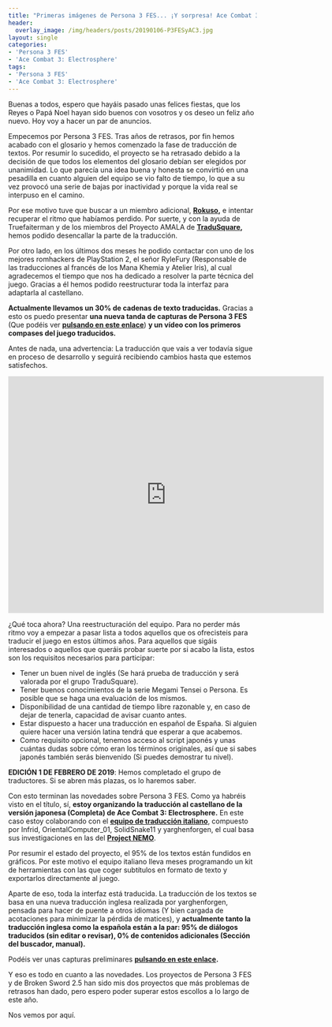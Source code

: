 ```yaml
---
title: "Primeras imágenes de Persona 3 FES... ¡Y sorpresa! Ace Combat 3 en desarrollo"
header:
  overlay_image: /img/headers/posts/20190106-P3FESyAC3.jpg
layout: single
categories:
- 'Persona 3 FES'
- 'Ace Combat 3: Electrosphere'
tags:
- 'Persona 3 FES'
- 'Ace Combat 3: Electrosphere'
---
```


Buenas a todos, espero que hayáis pasado unas felices fiestas, que los Reyes o Papá Noel hayan sido buenos con vosotros 
y os deseo un feliz año nuevo. Hoy voy a hacer un par de anuncios.

<!--more-->

Empecemos por Persona 3 FES. Tras años de retrasos, por fin hemos acabado con el glosario y hemos comenzado la fase de 
traducción de textos. Por resumir lo sucedido, el proyecto se ha retrasado debido a la decisión de que todos los elementos 
del glosario debían ser elegidos por unanimidad. Lo que parecía una idea buena y honesta se convirtió en una pesadilla en 
cuanto alguien del equipo se vio falto de tiempo, lo que a su vez provocó una serie de bajas por inactividad y porque 
la vida real se interpuso en el camino.

Por ese motivo tuve que buscar a un miembro adicional, **[Rokuso](http://www.rokuso.com/),** e intentar recuperar el ritmo 
que habíamos perdido. Por suerte, y con la ayuda de Truefaiterman y de los miembros del Proyecto AMALA de **[TraduSquare](https://tradusquare.es/),**
hemos podido desencallar la parte de la traducción.

Por otro lado, en los últimos dos meses he podido contactar con uno de los mejores romhackers de PlayStation 2, el señor 
RyleFury (Responsable de las traducciones al francés de los Mana Khemia y Atelier Iris), al cual agradecemos el tiempo 
que nos ha dedicado a resolver la parte técnica del juego. Gracias a él hemos podido reestructurar toda la interfaz para 
adaptarla al castellano.

**Actualmente llevamos un 30% de cadenas de texto traducidas.** Gracias a esto os puedo presentar **una nueva tanda de capturas
de Persona 3 FES** (Que podéis ver **[pulsando en este enlace](/persona-3-fes/capturas/)**) **y un vídeo con los primeros compases 
del juego traducidos.**

Antes de nada, una advertencia: La traducción que vais a ver todavía sigue en proceso de desarrollo y seguirá recibiendo 
cambios hasta que estemos satisfechos.

<center><iframe width="640" height="480" src="https://www.youtube-nocookie.com/embed/dp70jlAyrWo?rel=0" frameborder="0" allow="accelerometer; autoplay; encrypted-media; gyroscope; picture-in-picture" allowfullscreen></iframe></center>

¿Qué toca ahora? Una reestructuración del equipo. Para no perder más ritmo voy a empezar a pasar lista a todos aquellos 
que os ofrecisteis para traducir el juego en estos últimos años. Para aquellos que sigáis interesados o aquellos que queráis 
probar suerte por si acabo la lista, estos son los requisitos necesarios para participar:
 - Tener un buen nivel de inglés (Se hará prueba de traducción y será valorada por el grupo TraduSquare).
 - Tener buenos conocimientos de la serie Megami Tensei o Persona. Es posible que se haga una evaluación de los mismos.
 - Disponibilidad de una cantidad de tiempo libre razonable y, en caso de dejar de tenerla, capacidad de avisar cuanto antes.
 - Estar dispuesto a hacer una traducción en español de España. Si alguien quiere hacer una versión latina tendrá que esperar a que acabemos.
 - Como requisito opcional, tenemos acceso al script japonés y unas cuántas dudas sobre cómo eran los términos originales, así que 
 si sabes japonés también serás bienvenido (Si puedes demostrar tu nivel).

**EDICIÓN 1 DE FEBRERO DE 2019**: Hemos completado el grupo de traductores. Si se abren más plazas, os lo haremos saber.

Con esto terminan las novedades sobre Persona 3 FES. Como ya habréis visto en el título, sí, **estoy organizando la traducción al castellano 
de la versión japonesa (Completa) de Ace Combat 3: Electrosphere.** En este caso estoy colaborando con el 
**[equipo de traducción italiano](https://ac3es.infrid.com/doku.php?id=ace_combat_3_-_translation_help_wiki_ita)**, compuesto por Infrid, 
OrientalComputer_01, SolidSnake11 y yarghenforgen, el cual basa sus investigaciones en las del **[Project NEMO](https://projectnemo.net/)**.

Por resumir el estado del proyecto, el 95% de los textos están fundidos en gráficos. Por este motivo el equipo italiano lleva 
meses programando un kit de herramientas con las que coger subtítulos en formato de texto y exportarlos directamente al juego.

Aparte de eso, toda la interfaz está traducida. La traducción de los textos se basa en una nueva traducción inglesa 
realizada por yarghenforgen, pensada para hacer de puente a otros idiomas (Y bien cargada de acotaciones para minimizar la pérdida de 
matices), y **actualmente tanto la traducción inglesa como la española están a la par: 95% de diálogos traducidos (sin editar o revisar), 
0% de contenidos adicionales (Sección del buscador, manual).**

Podéis ver unas capturas preliminares **[pulsando en este enlace](/ace-combat-3/).**

Y eso es todo en cuanto a las novedades. Los proyectos de Persona 3 FES y de Broken Sword 2.5 han sido mis dos proyectos que más problemas 
de retrasos han dado, pero espero poder superar estos escollos a lo largo de este año.

Nos vemos por aquí.